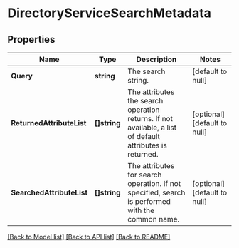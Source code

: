 # DirectoryServiceSearchMetadata

## Properties
Name | Type | Description | Notes
------------ | ------------- | ------------- | -------------
**Query** | **string** | The search string. | [default to null]
**ReturnedAttributeList** | **[]string** | The attributes the search operation returns. If not available, a list of default attributes is returned.  | [optional] [default to null]
**SearchedAttributeList** | **[]string** | The attributes for search operation. If not specified, search is performed with the common name.  | [optional] [default to null]

[[Back to Model list]](../README.md#documentation-for-models) [[Back to API list]](../README.md#documentation-for-api-endpoints) [[Back to README]](../README.md)



